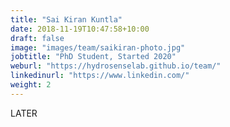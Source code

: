 ```yaml
---
title: "Sai Kiran Kuntla"
date: 2018-11-19T10:47:58+10:00
draft: false
image: "images/team/saikiran-photo.jpg"
jobtitle: "PhD Student, Started 2020"
weburl: "https://hydrosenselab.github.io/team/"
linkedinurl: "https://www.linkedin.com/"
weight: 2
---
```


LATER
